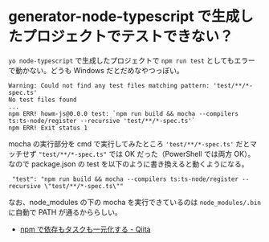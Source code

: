# generator-node-typescript で生成したプロジェクトでテストできない？
`yo node-typescript` で生成したプロジェクトで `npm run test` としてもエラーで動かない。どうも Windows だとだめなやつっぽい。
```
Warning: Could not find any test files matching pattern: 'test/**/*-spec.ts'
No test files found
...
npm ERR! howm-js@0.0.0 test: `npm run build && mocha --compilers ts:ts-node/register --recursive 'test/**/*-spec.ts'`
npm ERR! Exit status 1
```

mocha の実行部分を cmd で実行してみたところ `'test/**/*-spec.ts'` だとマッチせず `"test/**/*-spec.ts"` では OK だった（PowerShell では両方 OK）。
なので package.json の test を以下のように書き換えると動くようになる。
```
 "test": "npm run build && mocha --compilers ts:ts-node/register --recursive \"test/**/*-spec.ts\""
```

なお、node_modules の下の mocha を実行できているのは `node_modules/.bin` に自動で PATH が通るかららしい。
- [npm で依存もタスクも一元化する - Qiita](http://qiita.com/Jxck_/items/efaff21b977ddc782971)